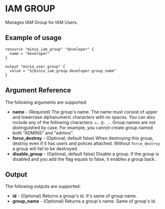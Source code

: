 # IAM GROUP

Manages IAM Group for IAM Users.

## Example of usage

```hcl
resource "minio_iam_group" "developer" {
  name = "developer"
}

output "minio_user_group" {
  value = "${minio_iam_group.developer.group_name"
}
```

## Argument Reference

The following arguments are supported:

* **name** - (Required) The group's name. The name must consist of upper and lowercase alphanumeric characters with no spaces. You can also include any of the following characters: `=,.@-_.`. Group names are not distinguished by case. For example, you cannot create group named both "ADMINS" and "admins".
* **force_destroy** - (Optional, default false) When destroying this group, destroy even if it has users and polices attached. Without `force_destroy` a group will fail to be destroyed.
* **disable_group** - (Optional, default false) Disable a group. If the group is disabled and you add the flag equals to false, it enables a group back.

## Output

The following outputs are supported:

* **id** - (Optional) Returns a group's id. It's same of group name.
* **group_name** - (Optional) Returns a group's name. Same of group's id.
